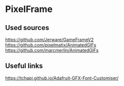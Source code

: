 # PixelFrame


## Used sources

https://github.com/Jerware/GameFrameV2
https://github.com/pixelmatix/AnimatedGIFs
https://github.com/marcmerlin/AnimatedGIFs


## Useful links
https://tchapi.github.io/Adafruit-GFX-Font-Customiser/
